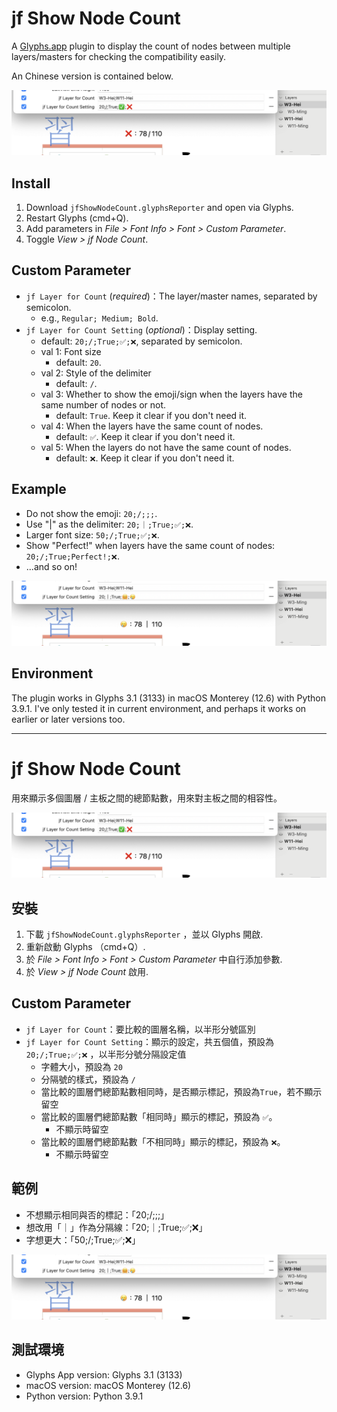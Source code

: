 # jf Show Node Count

A [Glyphs.app](https://glyphsapp.com/) plugin to display the count of nodes between multiple layers/masters for checking the compatibility easily.

An Chinese version is contained below.

![](default.png)

## Install

1. Download `jfShowNodeCount.glyphsReporter` and open via Glyphs.
2. Restart Glyphs (cmd+Q).
3. Add parameters in *File > Font Info > Font > Custom Parameter*.
4. Toggle *View > jf Node Count*.

## Custom Parameter

- `jf Layer for Count` (*required*)：The layer/master names, separated by semicolon.
  - e.g., `Regular; Medium; Bold`.
- `jf Layer for Count Setting` (*optional*)：Display setting.
  - default: `20;/;True;✅;❌`, separated by semicolon.
  - val 1: Font size
      - default: `20`.
  - val 2: Style of the delimiter
      - default: `/`.
  - val 3: Whether to show the emoji/sign when the layers have the same number of nodes or not.
      - default: `True`. Keep it clear if you don't need it.
  - val 4: When the layers have the same count of nodes.
      - default: `✅`. Keep it clear if you don't need it.
  - val 5: When the layers do not have the same count of nodes.
      - default: `❌`. Keep it clear if you don't need it.

## Example

- Do not show the emoji: `20;/;;;`.
- Use "|" as the delimiter: `20;｜;True;✅;❌`.
- Larger font size: `50;/;True;✅;❌`.
- Show "Perfect!" when layers have the same count of nodes: `20;/;True;Perfect!;❌`.
- ...and so on!


![](customized.png)

## Environment

The plugin works in Glyphs 3.1 (3133) in macOS Monterey (12.6) with Python 3.9.1. I've only tested it in current environment, and perhaps it works on earlier or later versions too.


***


# jf Show Node Count

用來顯示多個圖層 / 主板之間的總節點數，用來對主板之間的相容性。

![](default.png)

## 安裝

1. 下載 `jfShowNodeCount.glyphsReporter` ，並以 Glyphs 開啟.
2. 重新啟動 Glyphs （cmd+Q）.
3. 於 *File > Font Info > Font > Custom Parameter* 中自行添加參數.
4. 於 *View > jf Node Count* 啟用.


## Custom Parameter

- `jf Layer for Count`：要比較的圖層名稱，以半形分號區別
- `jf Layer for Count Setting`：顯示的設定，共五個值，預設為 `20;/;True;✅;❌` ，以半形分號分隔設定值
	- 字體大小，預設為 `20`
    - 分隔號的樣式，預設為 `/`
    - 當比較的圖層們總節點數相同時，是否顯示標記，預設為`True`，若不顯示留空
    - 當比較的圖層們總節點數「相同時」顯示的標記，預設為 `✅`。
      - 不顯示時留空
    - 當比較的圖層們總節點數「不相同時」顯示的標記，預設為 `❌`。
      - 不顯示時留空

## 範例

- 不想顯示相同與否的標記：「20;/;;;」
- 想改用「｜」作為分隔線：「20;｜;True;✅;❌」
- 字想更大：「50;/;True;✅;❌」

![](customized.png)

## 測試環境

- Glyphs App version: Glyphs 3.1 (3133)
- macOS version: macOS Monterey (12.6)
- Python version: Python 3.9.1
